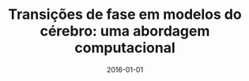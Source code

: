 ---
title: "Transições de fase em modelos do cérebro: uma abordagem computacional"
collection: publications
date: 2016-01-01
year: 2016
venue: 'Universidade Federal de Santa Catarina, SC, Brasil'
paperurl: 'https://bu.ufsc.br/teses/PFSC0289-T.pdf'
citation: ' Maurício Schappo, &quot;Transições de fase em modelos do cérebro: uma abordagem computacional.&quot; Universidade Federal de Santa Catarina, SC, Brasil, 2016.'
pubtype:  thesis
---